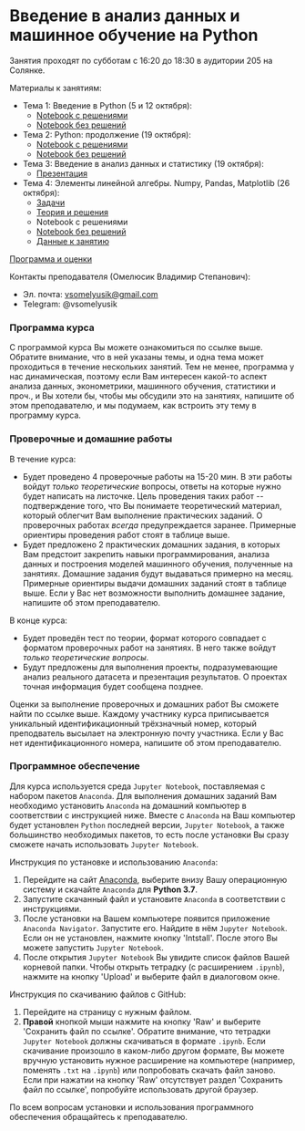 # Введение в анализ данных и машинное обучение на Python

Занятия проходят по субботам с 16:20 до 18:30 в аудитории 205 на Солянке.

Материалы к занятиям:
- Тема 1: Введение в Python (5 и 12 октября):
  - [Notebook с решениями](https://github.com/V-Marco/intro_to_ml_py/blob/master/lesson_1/Intro_to_Python.ipynb)
  - [Notebook без решений](https://github.com/V-Marco/intro_to_ml_py/blob/master/lesson_1/Intro_to_Python_empty.ipynb) 
- Тема 2: Python: продолжение (19 октября):
  - [Notebook с решениями](https://github.com/V-Marco/intro_to_ml_py/blob/master/lesson_2/python_contd.ipynb)
  - [Notebook без решений](https://github.com/V-Marco/intro_to_ml_py/blob/master/lesson_2/python_contd_no_sol.ipynb)
- Тема 3: Введение в анализ данных и статистику (19 октября):
  - [Презентация](https://github.com/V-Marco/intro_to_ml_py/blob/master/lesson_3/intro_to_ad_and_ml.pdf)
- Тема 4: Элементы линейной алгебры. Numpy, Pandas, Matplotlib (26 октября):
  - [Задачи](https://github.com/V-Marco/intro_to_ml_py/blob/master/lesson_4/linear_algebra_problems.pdf)
  - [Теория и решения](https://github.com/V-Marco/intro_to_ml_py/blob/master/lesson_4/Solutions/linear_algebra_problems_solutions.pdf)
  - Notebook с решениями
  - [Notebook без решений](https://github.com/V-Marco/intro_to_ml_py/blob/master/lesson_4/NumPy_Pandas_Matplotlib_LinAlg_no_sol.ipynb)
  - [Данные к занятию](https://github.com/V-Marco/intro_to_ml_py/blob/master/lesson_4/Metro_Interstate_Traffic_Volume.csv)

[Программа и оценки](https://docs.google.com/spreadsheets/d/1cphUB8QTql3f7Aoe57oYgVeWKIc8qAg5HtzL95zB4SE/edit?usp=sharing)

Контакты преподавателя (Омелюсик Владимир Степанович):
- Эл. почта: vsomelyusik@gmail.com
- Telegram: @vsomelyusik

### Программа курса
С программой курса Вы можете ознакомиться по ссылке выше. Обратите внимание, что в ней указаны темы, и одна тема может проходиться в течение нескольких занятий. Тем не менее, программа у нас динамическая, поэтому если Вам интересен какой-то аспект анализа данных, эконометрики, машинного обучения, статистики и проч., и Вы хотели бы, чтобы мы обсудили это на занятиях, напишите об этом преподавателю, и мы подумаем, как встроить эту тему в программу курса.

### Проверочные и домашние работы
В течение курса:
-  Будет проведено 4 проверочные работы на 15-20 мин. В эти работы войдут _только теоретические_ вопросы, ответы на которые нужно будет написать на листочке. Цель проведения таких работ -- подтверждение того, что Вы понимаете теоретический материал, который облегчит Вам выполнение практических заданий. О проверочных работах _всегда_ предупреждается заранее. Примерные ориентиры проведения работ стоят в таблице выше.
- Будет предложено 2 практических домашних задания, в которых Вам предстоит закрепить навыки программирования, анализа данных и построения моделей машинного обучения, полученные на занятиях. Домашние задания будут выдаваться примерно на месяц. Примерные ориентиры выдачи домашних заданий стоят в таблице выше. Если у Вас нет возможности выполнить домашнее задание, напишите об этом преподавателю. 

В конце курса:
- Будет проведён тест по теории, формат которого совпадает с форматом проверочных работ на занятиях. В него также войдут _только теоретические вопросы_. 
- Будут предложены для выполнения проекты, подразумевающие анализ реального датасета и презентация результатов. О проектах точная информация будет сообщена позднее.

Оценки за выполнение проверочных и домашних работ Вы сможете найти по ссылке выше. Каждому участнику курса приписывается уникальный идентификационный трёхзначный номер, который преподватель высылает на электронную почту участника. Если у Вас нет идентификационного номера, напишите об этом преподавателю.

### Программное обеспечение
Для курса используется среда `Jupyter Notebook`, поставляемая с набором пакетов `Anaconda`. Для выполнения домашних заданий Вам необходимо установить `Anaconda` на домашний компьютер в соответствии с инструкцией ниже. Вместе с `Anaconda` на Ваш компьютер будет установлен `Python` последней версии, `Jupyter Notebook`, а также большинство необходимых пакетов, то есть после установки Вы сразу сможете начать использовать `Jupyter Notebook`. 

Инструкция по установке и использованию `Anaconda`:
1. Перейдите на сайт [Anaconda](https://www.anaconda.com/distribution/), выберите внизу Вашу операционную систему и скачайте `Anaconda` для __Python 3.7__.
2. Запустите скачанный файл и установите `Anaconda` в соответствии с инструкциями. 
3. После установки на Вашем компьютере появится приложение `Anaconda Navigator`. Запустите его. Найдите в нём `Jupyter Notebook`. Если он не установлен, нажмите кнопку 'Intstall'. После этого Вы можете запустить `Jupyter Notebook`.
4. После открытия `Jupyter Notebook` Вы увидите список файлов Вашей корневой папки. Чтобы открыть тетрадку (с расширением `.ipynb`), нажмите на кнопку 'Upload' и выберите файл в диалоговом окне. 

Инструкция по скачиванию файлов с GitHub:
1. Перейдите на страницу с нужным файлом. 
2. __Правой__ кнопкой мыши нажмите на кнопку 'Raw' и выберите 'Сохранить файл по ссылке'. Обратите внимание, что тетрадки `Jupyter Notebook` должны скачиваться в формате `.ipynb`. Если скачивание произошло в каком-либо другом формате, Вы можете вручную установить нужное расширение на компьютере (например, поменять `.txt` на `.ipynb`) или попробовать скачать файл заново. Если при нажатии на кнопку 'Raw' отсутствует раздел 'Сохранить файл по ссылке', попробуйте использовать другой браузер.

По всем вопросам установки и использования программного обеспечения обращайтесь к преподавателю. 
